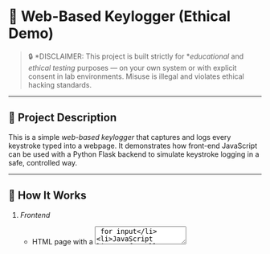 # 🧠 Web-Based Keylogger (Ethical Demo)

> 🔒 *DISCLAIMER: This project is built strictly for **educational* and *ethical testing* purposes — on your own system or with explicit consent in lab environments. Misuse is illegal and violates ethical hacking standards.

---

## 📌 Project Description

This is a simple *web-based keylogger* that captures and logs every keystroke typed into a webpage. It demonstrates how front-end JavaScript can be used with a Python Flask backend to simulate keystroke logging in a safe, controlled way.

---

## 🚀 How It Works

1. *Frontend*
   - HTML page with a <textarea> for input
   - JavaScript listens for all keydown events
   - Each keystroke is sent via fetch() to the backend as JSON

2. *Backend*
   - Flask server receives POST requests at /log
   - Each keystroke is logged to logs.txt with a timestamp

3. *Output*
   - A local file (logs.txt) that records key presses in real-time

---

## 🛠 Technologies Used

| Layer      | Tool              |
|------------|-------------------|
| Frontend   | HTML, JavaScript  |
| Backend    | Python + Flask    |
| Transport  | JSON over HTTP    |
| Output     | Text file logging |

---

## 📁 Project Structure
web-keylogger/

├── app.py               # Flask backend

├── logs.txt             # Output log file (auto-generated)

└── templates/

└── index.html           # Frontend interface

---

## 📸 Screenshots

### 🔐 Main Page

![Keylogger Screenshot](ketloggerweb.png)

> This is a local-only interface with a textarea. Keystrokes are captured as you type.

![Keylogger Screenshot](logpic.png)
---

## 🧪 Usage

### 1. Install Flask

```bash
pip install flask
